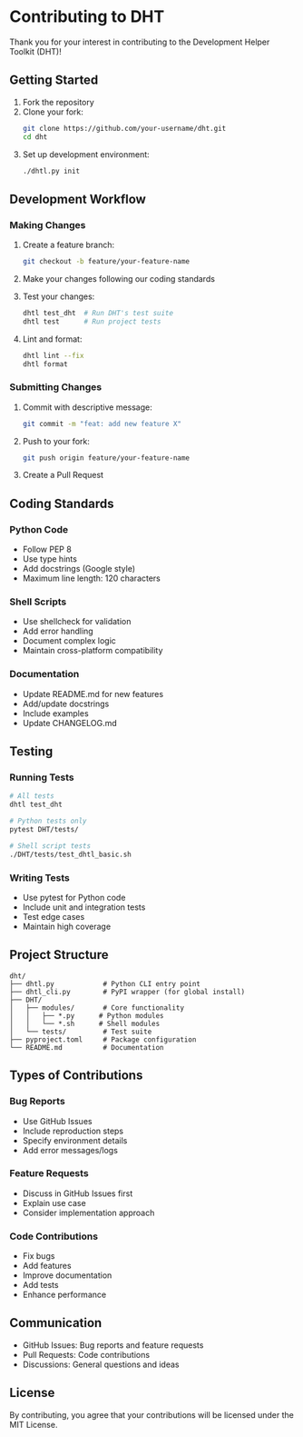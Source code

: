 # Contributing to DHT

Thank you for your interest in contributing to the Development Helper Toolkit (DHT)!

## Getting Started

1. Fork the repository
2. Clone your fork:
   ```bash
   git clone https://github.com/your-username/dht.git
   cd dht
   ```
3. Set up development environment:
   ```bash
   ./dhtl.py init
   ```

## Development Workflow

### Making Changes

1. Create a feature branch:
   ```bash
   git checkout -b feature/your-feature-name
   ```

2. Make your changes following our coding standards

3. Test your changes:
   ```bash
   dhtl test_dht  # Run DHT's test suite
   dhtl test      # Run project tests
   ```

4. Lint and format:
   ```bash
   dhtl lint --fix
   dhtl format
   ```

### Submitting Changes

1. Commit with descriptive message:
   ```bash
   git commit -m "feat: add new feature X"
   ```

2. Push to your fork:
   ```bash
   git push origin feature/your-feature-name
   ```

3. Create a Pull Request

## Coding Standards

### Python Code
- Follow PEP 8
- Use type hints
- Add docstrings (Google style)
- Maximum line length: 120 characters

### Shell Scripts
- Use shellcheck for validation
- Add error handling
- Document complex logic
- Maintain cross-platform compatibility

### Documentation
- Update README.md for new features
- Add/update docstrings
- Include examples
- Update CHANGELOG.md

## Testing

### Running Tests
```bash
# All tests
dhtl test_dht

# Python tests only
pytest DHT/tests/

# Shell script tests
./DHT/tests/test_dhtl_basic.sh
```

### Writing Tests
- Use pytest for Python code
- Include unit and integration tests
- Test edge cases
- Maintain high coverage

## Project Structure

```
dht/
├── dhtl.py            # Python CLI entry point
├── dhtl_cli.py        # PyPI wrapper (for global install)
├── DHT/
│   ├── modules/       # Core functionality
│   │   ├── *.py      # Python modules
│   │   └── *.sh      # Shell modules
│   └── tests/         # Test suite
├── pyproject.toml     # Package configuration
└── README.md          # Documentation
```

## Types of Contributions

### Bug Reports
- Use GitHub Issues
- Include reproduction steps
- Specify environment details
- Add error messages/logs

### Feature Requests
- Discuss in GitHub Issues first
- Explain use case
- Consider implementation approach

### Code Contributions
- Fix bugs
- Add features
- Improve documentation
- Add tests
- Enhance performance

## Communication

- GitHub Issues: Bug reports and feature requests
- Pull Requests: Code contributions
- Discussions: General questions and ideas

## License

By contributing, you agree that your contributions will be licensed under the MIT License.
